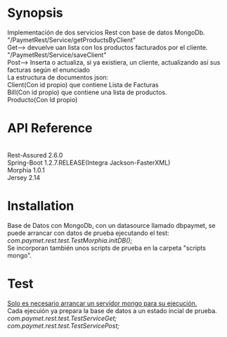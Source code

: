 <h1>Synopsis</h1>

Implementación de dos servicios Rest con base de datos MongoDb.<br>
"/PaymetRest/Service/getProductsByClient"<br>
Get--> devuelve uan lista con los productos facturados por el cliente.<br>
"/PaymetRest/Service/saveClient"<br>
Post--> Inserta o actualiza, si ya existiera, un cliente, actualizando así sus facturas según el enunciado<br>
La estructura de documentos json:<br>
        Client(Con id propio) que contiene Lista de Facturas<br>
        Bill(Con id propio) que contiene una lista de productos.<br>
        Producto(Con Id propio)<br>

<h1>API Reference</h1><br>
Rest-Assured 2.6.0<br>
Spring-Boot 1.2.7.RELEASE(Integra Jackson-FasterXML)<br>
Morphia 1.0.1<br>
Jersey 2.14<br>

<h1>Installation</h1>

Base de Datos con MongoDb, con un datasource llamado dbpaymet, se puede arrancar con datos de prueba ejecutando el test:<br>
        <i>com.paymet.rest.test.TestMorphia.initDB();</i><br>
Se incorporan también unos scripts de prueba en la carpeta "scripts mongo".<br>      
        
<h1>Test</h1>
<u>Solo es necesario arrancar un servidor mongo para su ejecución.</u><br>
Cada ejecuión ya prepara la base de datos a un estado incial de prueba.<br>
<i>com.paymet.rest.test.TestServiceGet;</i><br>
<i>com.paymet.rest.test.TestServicePost;</i>

